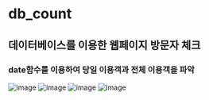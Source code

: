 # db_count
## 데이터베이스를 이용한 웹페이지 방문자 체크

### date함수를 이용하여 당일 이용객과 전체 이용객을 파악
![image](https://user-images.githubusercontent.com/94829177/170228343-74c034c3-d779-4256-abad-813e058dcc07.png)
![image](https://user-images.githubusercontent.com/94829177/170240049-ef9d7e91-d5f7-45fd-8590-dea6db0a1fa9.png)
![image](https://user-images.githubusercontent.com/94829177/170240592-fea0240d-6e7c-44c3-b218-aa2aa11f076e.png)
![image](https://user-images.githubusercontent.com/94829177/170239883-651cc6b2-47ca-4bb6-9e70-392563cdbe03.png)
